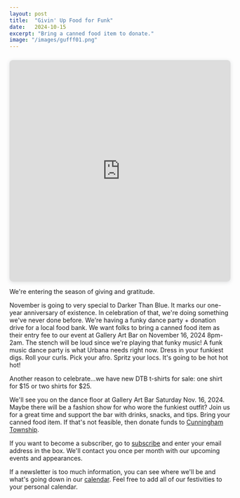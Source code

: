 ```yaml
---
layout: post
title:  "Givin' Up Food for Funk"
date:   2024-10-15
excerpt: "Bring a canned food item to donate."
image: "/images/gufff01.png"
---
```


<div style="position: relative; width: 100%; height: 0; padding-top: 100.0000%;
 padding-bottom: 0; box-shadow: 0 2px 8px 0 rgba(63,69,81,0.16); margin-top: 1.6em; margin-bottom: 0.9em; overflow: hidden;
 border-radius: 8px; will-change: transform;">
  <iframe loading="lazy" style="position: absolute; width: 100%; height: 100%; top: 0; left: 0; border: none; padding: 0;margin: 0;"
    src="https://www.canva.com/design/DAGTqVpKpi0/zqYYe3lwds2hVOR-iY5Gzg/watch?embed" allowfullscreen="allowfullscreen" allow="fullscreen">
  </iframe>
</div>

We're entering the season of giving and gratitude.

November is going to very special to Darker Than Blue. It marks our one-year anniversary of existence. In celebration of that, we're doing something we've never done before. We're having a funky dance party + donation drive for a local food bank. We want folks to bring a canned food item as their entry fee to our event at Gallery Art Bar on November 16, 2024 8pm-2am. The stench will be loud since we're playing that funky music! A funk music dance party is what Urbana needs right now. Dress in your funkiest digs. Roll your curls. Pick your afro. Spritz your locs. It's going to be hot hot hot!

Another reason to celebrate...we have new DTB t-shirts for sale: one shirt for $15 or two shirts for $25. 

We'll see you on the dance floor at Gallery Art Bar Saturday Nov. 16, 2024. Maybe there will be a fashion show for who wore the funkiest outfit? Join us for a great time and support the bar with drinks, snacks, and tips. Bring your canned food item. If that's not feasible, then donate funds to [Cunningham Township](https://www.paypal.com/cgi-bin/webscr?cmd=_s-xclick&hosted_button_id=WX8MFCBFH9YGJ&source=url).

If you want to become a subscriber, go to [subscribe](https://wearedtb.com/subscribe/) and enter your email address in the box. We'll contact you once per month with our upcoming events and appearances. 

If a newsletter is too much information, you can see where we'll be and what's going down in our [calendar](https://wearedtb.com/calendar/). Feel free to add all of our festivities to your personal calendar.
